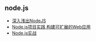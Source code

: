 ## node.js
- [深入浅出NodeJS](深入浅出NodeJS/README.md)
- [Node.js项目实践 构建可扩展的Web应用](Node.js项目实践/README.md)
- [Node.js实战](Node.js实战/README.md)